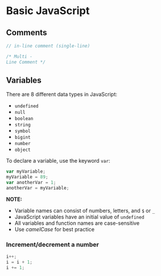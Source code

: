 # Basic JavaScript

## Comments

```js
// in-line comment (single-line)
```

```js
/* Multi -
Line Comment */
```

## Variables

There are 8 different data types in JavaScript:
- `undefined`
- `null`
- `boolean`
- `string`
- `symbol`
- `bigint`
- `number`
- `object`

To declare a variable, use the keyword `var`:
```js
var myVariable;
myVariable = 89;
var anotherVar = 1;
anotherVar = myVariable;
```

**NOTE:** 
- Variable names can consist of numbers, letters, and `$` or `_`
- JavaScript variables have an initial value of `undefined`
- All variables and function names are case-sensitive
- Use *camelCase* for best practice

### Increment/decrement a number

```js
i++;
i = i + 1;
i += 1;
```
